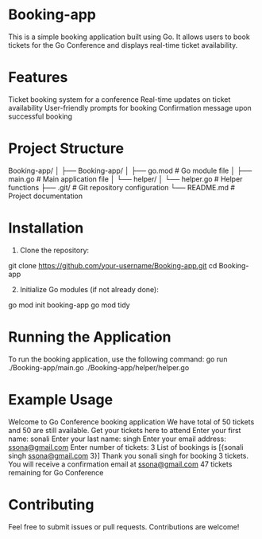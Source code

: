 # Booking-app
This is a simple booking application built using Go. It allows users to book tickets for the Go Conference and displays real-time ticket availability.
# Features 
Ticket booking system for a conference
Real-time updates on ticket availability
User-friendly prompts for booking
Confirmation message upon successful booking

# Project Structure

Booking-app/
│
├── Booking-app/
│   ├── go.mod         # Go module file
│   ├── main.go        # Main application file
│   └── helper/
│       └── helper.go  # Helper functions
├── .git/              # Git repository configuration
└── README.md          # Project documentation

# Installation

1. Clone the repository:

git clone https://github.com/your-username/Booking-app.git
cd Booking-app

2. Initialize Go modules (if not already done):

go mod init booking-app
go mod tidy

# Running the Application

To run the booking application, use the following command:
go run ./Booking-app/main.go ./Booking-app/helper/helper.go

# Example Usage
Welcome to Go Conference booking application
We have total of 50 tickets and 50 are still available.
Get your tickets here to attend
Enter your first name: sonali
Enter your last name: singh
Enter your email address: ssona@gmail.com
Enter number of tickets: 3
List of bookings is [{sonali singh ssona@gmail.com 3}]
Thank you sonali singh for booking 3 tickets. You will receive a confirmation email at ssona@gmail.com
47 tickets remaining for Go Conference

# Contributing

Feel free to submit issues or pull requests. Contributions are welcome!




